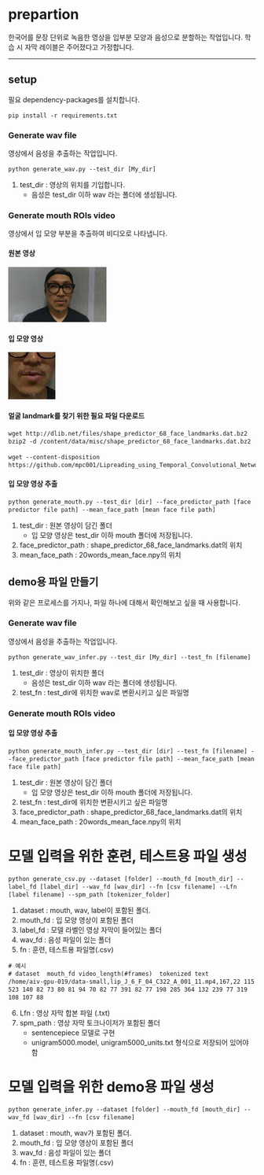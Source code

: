 # prepartion

한국어를 문장 단위로 녹음한 영상을 입부분 모양과 음성으로 분할하는 작업입니다. 학습 시 자막 레이블은 주어졌다고 가정합니다. 

---
## setup

필요  dependency-packages를 설치합니다.
~~~
pip install -r requirements.txt
~~~


### Generate wav file

영상에서 음성을 추출하는 작업입니다. 
~~~
python generate_wav.py --test_dir [My_dir]
~~~

1. test_dir : 영상의 위치를 기입합니다.
   * 음성은  test_dir 이하 wav 라는 폴더에 생성됩니다. 

### Generate mouth ROIs video

영상에서 입 모양 부분을 추출하여 비디오로 나타냅니다. 

#### 원본 영상 

<img src='https://github.com/alcien/avsr_test/blob/main/asset/lip_K_5_M_04_C955_A_012_9.gif' style='width:200px'>
</img>

#### 입 모양 영상

<img src='https://github.com/alcien/avsr_test/blob/main/asset/mouth_lip_K_5_M_04_C955_A_012_9.gif' width:200px height:100px>
</img>

#### 얼굴 landmark를 찾기 위한 필요 파일 다운로드
~~~
wget http://dlib.net/files/shape_predictor_68_face_landmarks.dat.bz2
bzip2 -d /content/data/misc/shape_predictor_68_face_landmarks.dat.bz2

wget --content-disposition https://github.com/mpc001/Lipreading_using_Temporal_Convolutional_Networks/raw/master/preprocessing/20words_mean_face.npy
~~~

#### 입 모양 영상 추출
~~~
python generate_mouth.py --test_dir [dir] --face_predictor_path [face predictor file path] --mean_face_path [mean face file path]
~~~

1. test_dir : 원본 영상이 담긴 폴더
    * 입 모양 영상은 test_dir 이하 mouth 폴더에 저장됩니다.     
2. face_predictor_path : shape_predictor_68_face_landmarks.dat의 위치
3. mean_face_path : 20words_mean_face.npy의 위치



## demo용 파일 만들기


위와 같은 프로세스를 가지나, 파일 하나에 대해서 확인해보고 싶을 때 사용합니다. 

### Generate wav file

영상에서 음성을 추출하는 작업입니다. 
~~~
python generate_wav_infer.py --test_dir [My_dir] --test_fn [filename]
~~~

1. test_dir : 영상이 위치한 폴더
   * 음성은  test_dir 이하 wav 라는 폴더에 생성됩니다.
2. test_fn : test_dir에 위치한 wav로 변환시키고 싶은 파일명

### Generate mouth ROIs video

#### 입 모양 영상 추출
~~~
python generate_mouth_infer.py --test_dir [dir] --test_fn [filename] --face_predictor_path [face predictor file path] --mean_face_path [mean face file path]
~~~

1. test_dir : 원본 영상이 담긴 폴더
    * 입 모양 영상은 test_dir 이하 mouth 폴더에 저장됩니다.
2. test_fn : test_dir에 위치한 변환시키고 싶은 파일명 
3. face_predictor_path : shape_predictor_68_face_landmarks.dat의 위치
4. mean_face_path : 20words_mean_face.npy의 위치


# 모델 입력을 위한 훈련, 테스트용 파일 생성
~~~
python generate_csv.py --dataset [folder] --mouth_fd [mouth_dir] --label_fd [label_dir] --wav_fd [wav_dir] --fn [csv filename] --Lfn [label filename] --spm_path [tokenizer_folder]
~~~

1. dataset : mouth, wav, label이 포함된 폴더.
2. mouth_fd : 입 모양 영상이 포함된 폴더
3. label_fd : 모델 라벨인 영상 자막이 들어있는 폴더
4. wav_fd : 음성 파일이 있는 폴더
5. fn : 훈련, 테스트용 파일명(.csv)
~~~
# 예시
# dataset  mouth_fd video_length(#frames)  tokenized text
/home/aiv-gpu-019/data-small,lip_J_6_F_04_C322_A_001_11.mp4,167,22 115 523 140 82 73 80 81 94 70 82 77 391 82 77 198 285 364 132 239 77 319 108 107 88
~~~
6. Lfn : 영상 자막 합본 파일 (.txt)
7. spm_path : 영상 자막 토크나이저가 포함된 폴더
     * sentencepiece 모델로 구현
     * unigram5000.model, unigram5000_units.txt 형식으로 저장되어 있어야 함

# 모델 입력을 위한 demo용 파일 생성
~~~
python generate_infer.py --dataset [folder] --mouth_fd [mouth_dir] --wav_fd [wav_dir] --fn [csv filename] 
~~~

1. dataset : mouth, wav가 포함된 폴더.
2. mouth_fd : 입 모양 영상이 포함된 폴더
3. wav_fd : 음성 파일이 있는 폴더
4. fn : 훈련, 테스트용 파일명(.csv)


  



